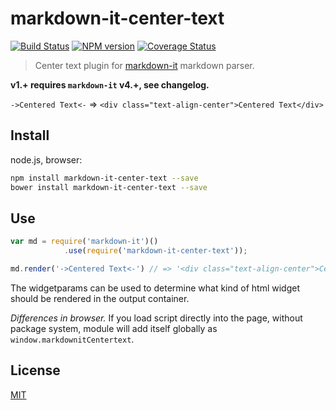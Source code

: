 # markdown-it-center-text

[![Build Status](https://img.shields.io/travis/jay-hodgson/markdown-it-center-text/master.svg?style=flat)](https://travis-ci.org/jay-hodgson/markdown-it-center-text)
[![NPM version](https://img.shields.io/npm/v/markdown-it-center-text.svg?style=flat)](https://www.npmjs.org/package/markdown-it-center-text)
[![Coverage Status](https://img.shields.io/coveralls/jay-hodgson/markdown-it-center-text/master.svg?style=flat)](https://coveralls.io/r/jay-hodgson/markdown-it-center-text?branch=master)

> Center text plugin for [markdown-it](https://github.com/markdown-it/markdown-it) markdown parser.

__v1.+ requires `markdown-it` v4.+, see changelog.__

`->Centered Text<-` => `<div class="text-align-center">Centered Text</div>`


## Install

node.js, browser:

```bash
npm install markdown-it-center-text --save
bower install markdown-it-center-text --save
```

## Use

```js
var md = require('markdown-it')()
            .use(require('markdown-it-center-text'));

md.render('->Centered Text<-') // => '<div class="text-align-center">Centered Text</div>'

```

The widgetparams can be used to determine what kind of html widget should be rendered in the output container.

_Differences in browser._ If you load script directly into the page, without
package system, module will add itself globally as `window.markdownitCentertext`.


## License
[MIT](https://github.com/jay-hodgson/markdown-it-center-text/blob/master/LICENSE)
